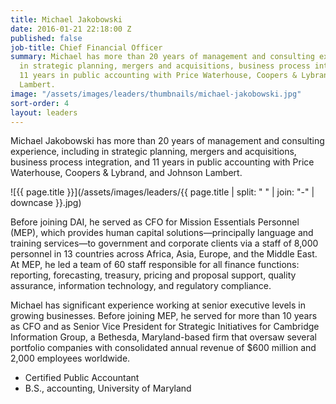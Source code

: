 ```yaml
---
title: Michael Jakobowski
date: 2016-01-21 22:18:00 Z
published: false
job-title: Chief Financial Officer
summary: Michael has more than 20 years of management and consulting experience, including
  in strategic planning, mergers and acquisitions, business process integration, and
  11 years in public accounting with Price Waterhouse, Coopers & Lybrand, and Johnson
  Lambert.
image: "/assets/images/leaders/thumbnails/michael-jakobowski.jpg"
sort-order: 4
layout: leaders
---
```


Michael Jakobowski has more than 20 years of management and consulting experience, including in strategic planning, mergers and acquisitions, business process integration, and 11 years in public accounting with Price Waterhouse, Coopers & Lybrand, and Johnson Lambert.

![{{ page.title }}](/assets/images/leaders/{{ page.title | split: " " | join: "-" | downcase }}.jpg)

Before joining DAI, he served as CFO for Mission Essentials Personnel (MEP), which provides human capital solutions—principally language and training services—to government and corporate clients via a staff of 8,000 personnel in 13 countries across Africa, Asia, Europe, and the Middle East. At MEP, he led a team of 60 staff responsible for all finance functions: reporting, forecasting, treasury, pricing and proposal support, quality assurance, information technology, and regulatory compliance.

Michael has significant experience working at senior executive levels in growing businesses. Before joining MEP, he served for more than 10 years as CFO and as Senior Vice President for Strategic Initiatives for Cambridge Information Group, a Bethesda, Maryland-based firm that oversaw several portfolio companies with consolidated annual revenue of $600 million and 2,000 employees worldwide.

* Certified Public Accountant
* B.S., accounting, University of Maryland
